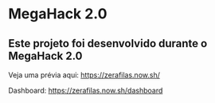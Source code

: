
# MegaHack 2.0

## Este projeto foi desenvolvido durante o MegaHack 2.0

Veja uma prévia aqui: https://zerafilas.now.sh/

Dashboard: https://zerafilas.now.sh/dashboard

